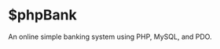 # $phpBank
An online simple banking system using PHP, MySQL, and PDO.

<p align="center>
  [](https://s3.ap-south-1.amazonaws.com/intellectualdude/Photos/Screen+Shot+2017-10-12+at+8.00.55+PM.png)
</p>
